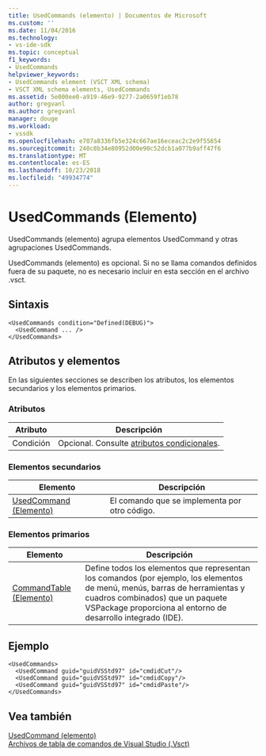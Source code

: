 ```yaml
---
title: UsedCommands (elemento) | Documentos de Microsoft
ms.custom: ''
ms.date: 11/04/2016
ms.technology:
- vs-ide-sdk
ms.topic: conceptual
f1_keywords:
- UsedCommands
helpviewer_keywords:
- UsedCommands element (VSCT XML schema)
- VSCT XML schema elements, UsedCommands
ms.assetid: 5e000ee0-a919-46e9-9277-2a0659f1eb78
author: gregvanl
ms.author: gregvanl
manager: douge
ms.workload:
- vssdk
ms.openlocfilehash: e707a8336fb5e324c667ae16eceac2c2e9f55654
ms.sourcegitcommit: 240c8b34e80952d00e90c52dcb1a077b9aff47f6
ms.translationtype: MT
ms.contentlocale: es-ES
ms.lasthandoff: 10/23/2018
ms.locfileid: "49934774"
---
```

# <a name="usedcommands-element"></a>UsedCommands (Elemento)
UsedCommands (elemento) agrupa elementos UsedCommand y otras agrupaciones UsedCommands.  
  
 UsedCommands (elemento) es opcional. Si no se llama comandos definidos fuera de su paquete, no es necesario incluir en esta sección en el archivo .vsct.  
  
## <a name="syntax"></a>Sintaxis  
  
```  
<UsedCommands condition="Defined(DEBUG)">  
  <UsedCommand ... />  
</UsedCommands>  
```  
  
## <a name="attributes-and-elements"></a>Atributos y elementos  
 En las siguientes secciones se describen los atributos, los elementos secundarios y los elementos primarios.  
  
### <a name="attributes"></a>Atributos  
  
|Atributo|Descripción|  
|---------------|-----------------|  
|Condición|Opcional. Consulte [atributos condicionales](../extensibility/vsct-xml-schema-conditional-attributes.md).|  
  
### <a name="child-elements"></a>Elementos secundarios  
  
|Elemento|Descripción|  
|-------------|-----------------|  
|[UsedCommand (Elemento)](../extensibility/usedcommand-element.md)|El comando que se implementa por otro código.|  
  
### <a name="parent-elements"></a>Elementos primarios  
  
|Elemento|Descripción|  
|-------------|-----------------|  
|[CommandTable (Elemento)](../extensibility/commandtable-element.md)|Define todos los elementos que representan los comandos (por ejemplo, los elementos de menú, menús, barras de herramientas y cuadros combinados) que un paquete VSPackage proporciona al entorno de desarrollo integrado (IDE).|  
  
## <a name="example"></a>Ejemplo  
  
```  
<UsedCommands>  
  <UsedCommand guid="guidVSStd97" id="cmdidCut"/>  
  <UsedCommand guid="guidVSStd97" id="cmdidCopy"/>  
  <UsedCommand guid="guidVSStd97" id="cmdidPaste"/>  
</UsedCommands>  
```  
  
## <a name="see-also"></a>Vea también  
 [UsedCommand (elemento)](../extensibility/usedcommand-element.md)   
 [Archivos de tabla de comandos de Visual Studio (.Vsct)](../extensibility/internals/visual-studio-command-table-dot-vsct-files.md)